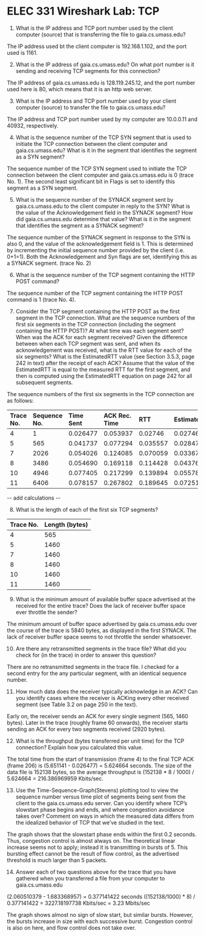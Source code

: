 # ELEC 331 Wireshark Lab: TCP

1. What is the IP address and TCP port number used by the client computer
(source) that is transferring the file to gaia.cs.umass.edu?

The IP address used bt the client computer is 192.168.1.102, and the port used
is 1161.

2. What is the IP address of gaia.cs.umass.edu? On what port number is it
sending and receiving TCP segments for this connection?

The IP address of gaia.cs.umass.edu is 128.119.245.12, and the port number used
here is 80, which means that it is an http web server.

3. What is the IP address and TCP port number used by your client computer
(source) to transfer the file to gaia.cs.umass.edu?

The IP address and TCP port number used by my computer are 10.0.0.11 and 40932,
respectively.

4. What is the sequence number of the TCP SYN segment that is used to initiate
the TCP connection between the client computer and gaia.cs.umass.edu? What is it
in the segment that identifies the segment as a SYN segment?

The sequence number of the TCP SYN segment used to initiate the TCP connection
between the client computer and gaia.cs.umass.edu is 0 (trace No. 1). The second
least significant bit in Flags is set to identify this segment as a SYN segment.

5. What is the sequence number of the SYNACK segment sent by gaia.cs.umass.edu
to the client computer in reply to the SYN? What is the value of the
Acknowledgement field in the SYNACK segment? How did gaia.cs.umass.edu
determine that value? What is it in the segment that identifies the segment as a
SYNACK segment?

The sequence number of the SYNACK segment in response to the SYN is also 0, and
the value of the acknowledgement field is 1. This is determined by incrementing
the initial sequence number provided by the client (i.e. 0+1=1). Both the
Acknowledgement and Syn flags are set, identifying this as a SYNACK segment.
(trace No. 2)

6. What is the sequence number of the TCP segment containing the HTTP POST
command?

The sequence number of the TCP segment containing the HTTP POST command is 1
(trace No. 4).

7. Consider the TCP segment containing the HTTP POST as the first segment in the
TCP connection. What are the sequence numbers of the first six segments in the
TCP connection (including the segment containing the HTTP POST)? At what
time was each segment sent? When was the ACK for each segment received?
Given the difference between when each TCP segment was sent, and when its
acknowledgement was received, what is the RTT value for each of the six
segments? What is the EstimatedRTT value (see Section 3.5.3, page 242 in
text) after the receipt of each ACK? Assume that the value of the
EstimatedRTT is equal to the measured RTT for the first segment, and then is
computed using the EstimatedRTT equation on page 242 for all subsequent
segments.

The sequence numbers of the first six segments in the TCP connection are as
follows:

| Trace No. | Sequence No. | Time Sent | ACK Rec. Time |   RTT    | EstimatedRTT |
| :-------- | :----------- | :-------- | :------------ | :------- | :----------- |
|     4     |        1     |  0.026477 |    0.053937   | 0.02746  |    0.02746   |
|     5     |      565     |  0.041737 |    0.077294   | 0.035557 |    0.028472  |
|     7     |     2026     |  0.054026 |    0.124085   | 0.070059 |    0.03367   |
|     8     |     3486     |  0.054690 |    0.169118   | 0.114428 |    0.043765  |
|    10     |     4946     |  0.077405 |    0.217299   | 0.139894 |    0.055781  |
|    11     |     6406     |  0.078157 |    0.267802   | 0.189645 |    0.072514  |

-- add calculations --

8. What is the length of each of the first six TCP segments?

| Trace No. | Length (bytes) |
| :-------- | :------------- |
|     4     |       565      |
|     5     |      1460      |
|     7     |      1460      |
|     8     |      1460      |
|    10     |      1460      |
|    11     |      1460      |

9. What is the minimum amount of available buffer space advertised at the received
for the entire trace? Does the lack of receiver buffer space ever throttle the
sender?

The minimum amount of buffer space advertised by gaia.cs.umass.edu over the
course of the trace is 5840 bytes, as displayed in the first SYNACK. The lack of
receiver buffer space seems to not throttle the sender whatsoever.


10. Are there any retransmitted segments in the trace file? What did you check for
(in the trace) in order to answer this question?

There are no retransmitted segments in the trace file. I checked for a second
entry for the any particular segment, with an identical sequence number.

11. How much data does the receiver typically acknowledge in an ACK? Can you
identify cases where the receiver is ACKing every other received segment (see
Table 3.2 on page 250 in the text).
 
Early on, the receiver sends an ACK for every single segment (565, 1460 bytes).
Later in the trace (roughly frame 60 onwards), the receiver starts sending an
ACK for every two segments received (2920 bytes).

12. What is the throughput (bytes transferred per unit time) for the TCP
connection? Explain how you calculated this value.

The total time from the start of transmission (frame 4) to the final TCP ACK
(frame 206) is (5.651141 - 0.026477) = 5.624664 seconds. The size of the data
file is 152138 bytes, so the average throughput is
(152138 * 8 / 1000) / 5.624664 = 216.386969959 Kbits/sec.

13. Use the Time-Sequence-Graph(Stevens) plotting tool to view the sequence
number versus time plot of segments being sent from the client to the
gaia.cs.umass.edu server. Can you identify where TCP’s slowstart phase begins
and ends, and where congestion avoidance takes over? Comment on ways in
which the measured data differs from the idealized behavior of TCP that we’ve
studied in the text.

The graph shows that the slowstart phase ends within the first 0.2 seconds. Thus,
congestion control is almost always on. The theoretical linear increase seems
not to apply; instead it is transmitting in bursts of 5. This bursting effect
cannot be the result of flow control, as the advertised threshold is much larger
than 5 packets.

14. Answer each of two questions above for the trace that you have gathered when
you transferred a file from your computer to gaia.cs.umass.edu

(2.060510379 - 1.683368957) = 0.377141422 seconds
((152138/1000) * 8) / 0.377141422 = 3227.18197738 Kbits/sec = 3.23 Mbits/sec

The graph shows almost no sign of slow start, but similar bursts. However, the
bursts increase in size with each successive burst. Congestion control is also
on here, and flow control does not take over.
